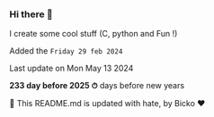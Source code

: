 ### Hi there 👋

I create some cool stuff (C, python and Fun !)

Added the `Friday 29 feb 2024`

Last update on Mon May 13 2024

**233 day before 2025 ⏱** days before new years

🤖 This README.md is updated with hate, by Bicko ❤️

